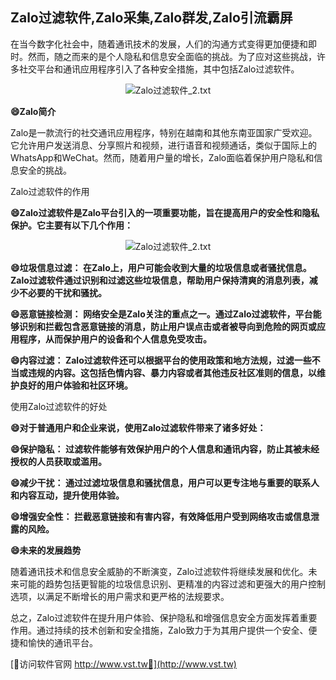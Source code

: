 ## **Zalo过滤软件,Zalo采集,Zalo群发,Zalo引流霸屏**

在当今数字化社会中，随着通讯技术的发展，人们的沟通方式变得更加便捷和即时。然而，随之而来的是个人隐私和信息安全面临的挑战。为了应对这些挑战，许多社交平台和通讯应用程序引入了各种安全措施，其中包括Zalo过滤软件。

 <center><img src="https://vst.tw/MP4/tuiguang/png/3.png" alt="Zalo过滤软件_2.txt"></center>

**😄Zalo简介**

Zalo是一款流行的社交通讯应用程序，特别在越南和其他东南亚国家广受欢迎。它允许用户发送消息、分享照片和视频，进行语音和视频通话，类似于国际上的WhatsApp和WeChat。然而，随着用户量的增长，Zalo面临着保护用户隐私和信息安全的挑战。

Zalo过滤软件的作用

**😄Zalo过滤软件是Zalo平台引入的一项重要功能，旨在提高用户的安全性和隐私保护。它主要有以下几个作用：**

 <center><img src="https://vst.tw/MP4/tuiguang/png/4.png" alt="Zalo过滤软件_2.txt"></center>

**😄垃圾信息过滤： 在Zalo上，用户可能会收到大量的垃圾信息或者骚扰信息。Zalo过滤软件通过识别和过滤这些垃圾信息，帮助用户保持清爽的消息列表，减少不必要的干扰和骚扰。**

**😄恶意链接检测： 网络安全是Zalo关注的重点之一。通过Zalo过滤软件，平台能够识别和拦截包含恶意链接的消息，防止用户误点击或者被导向到危险的网页或应用程序，从而保护用户的设备和个人信息免受攻击。**

**😄内容过滤： Zalo过滤软件还可以根据平台的使用政策和地方法规，过滤一些不当或违规的内容。这包括色情内容、暴力内容或者其他违反社区准则的信息，以维护良好的用户体验和社区环境。**

使用Zalo过滤软件的好处

**😄对于普通用户和企业来说，使用Zalo过滤软件带来了诸多好处：**

**😄保护隐私： 过滤软件能够有效保护用户的个人信息和通讯内容，防止其被未经授权的人员获取或滥用。**

**😄减少干扰： 通过过滤垃圾信息和骚扰信息，用户可以更专注地与重要的联系人和内容互动，提升使用体验。**

**😄增强安全性： 拦截恶意链接和有害内容，有效降低用户受到网络攻击或信息泄露的风险。**

**😄未来的发展趋势**

随着通讯技术和信息安全威胁的不断演变，Zalo过滤软件将继续发展和优化。未来可能的趋势包括更智能的垃圾信息识别、更精准的内容过滤和更强大的用户控制选项，以满足不断增长的用户需求和更严格的法规要求。

总之，Zalo过滤软件在提升用户体验、保护隐私和增强信息安全方面发挥着重要作用。通过持续的技术创新和安全措施，Zalo致力于为其用户提供一个安全、便捷和愉快的通讯平台。


[👻访问软件官网 http://www.vst.tw👻](http://www.vst.tw)
